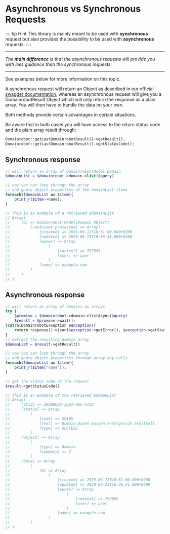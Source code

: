 # Asynchronous vs Synchronous Requests

:::: tip Hint
This library is mainly meant to be used with **synchronous** request but also provides the possibility to be used with **asynchronous** requests.
::::

----

*The **main difference** is that the asynchronous requests will provide you with less guidance than the synchronous requests.*

----

See examples below for more information on this topic.

A synchronous request will return an Object as described in our official [swagger documentation](https://help.internetx.com/display/APIJSONEN/Technical+Documentation), whereas an asynchronous request will give you a DomainrobotResult Object which will only return the response as a plain array. You will then have to handle the data on your own.

Both methods provide certain advantages in certain situations.

Be aware that in both cases you will have access to the return status code and the plain array result through:

```php
Domainrobot::getLastDomainrobotResult()->getResult();
Domainrobot::getLastDomainrobotResult()->getStatusCode();
```

## Synchronous response

```php
// will return an array of Domainrobot\Model\Domain
$domainList = $domainrobot->domain->list($query)

// now you can loop through the array
// and query object properties of the domainList items
foreach($domainList as $item){
    print_r($item->name);
}

// This is an example of a retrieved $domainList
// Array(
//     [0] => Domainrobot\Model\Domain Object(
//         [container:protected] => Array(
//             [created] => 2019-09-12T10:31:00.000+0200
//             [updated] => 2020-06-23T16:36:41.000+0200
//             [owner] => Array
//                 (
//                     [context] => 797095
//                     [user] => user
//                 )
//             [name] => example.com
//         )
//     )
// )

```

## Asynchronous response

```php
// will return an array of domains as arrays
try {
    $promise = $domainrobot->domain->listAsync($query)
    $result = $promise->wait();
}catch(DomainrobotException $exception){
    return response()->json($exception->getError(), $exception->getStatusCode());
}
// extract the resulting domain array
$domanList = $result->getResult()

// now you can loob through the array
// and query object properties through array key calls
foreach($domainList as $item){
    print_r($item["name"]);
}

// get the status code of the request
$result->getStatusCode()

// This is an example of the retrieved $domanList
// Array(
//     [stid] => 20200625-app3-dev-4752
//     [status] => Array
//         (
//             [code] => S0105
//             [text] => Domain-Daten wurden erfolgreich ermittelt.
//             [type] => SUCCESS
//         )
//     [object] => Array
//         (
//             [type] => Domain
//             [summary] => 2
//         )
//     [data] => Array
//         (
//             [0] => Array
//                 (
//                     [created] => 2019-09-12T10:31:00.000+0200
//                     [updated] => 2020-06-23T16:36:41.000+0200
//                     [owner] => Array
//                         (
//                             [context] => 797095
//                             [user] => user
//                         )
//                     [name] => example.com
//                 )
//         )
// )
```
